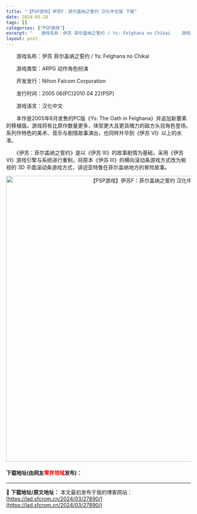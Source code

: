 ```yaml
---
title: "【PSP游戏】伊苏F：菲尔盖纳之誓约 汉化中文版 下载"
date: 2024-03-26
tags: []
categories: ["PSP游戏"]
excerpt: "　　游戏名称：伊苏 菲尔盖纳之誓约 / Ys: Felghana no Chikai 　　游戏类型：ARPG 动作角色扮演 　　开发发行：Nihon Falcom Corporation 　　发行时间：2005 06(PC)2010 04 22(PSP) 　　游戏语言：汉化中文 　　本作是2005年&hellip;"
layout: post
---
```


 <p>　　游戏名称：伊苏 菲尔盖纳之誓约 / Ys: Felghana no Chikai</p> <p>　　游戏类型：ARPG 动作角色扮演</p> <p>　　开发发行：Nihon Falcom Corporation</p> <p>　　发行时间：2005 06(PC)2010 04 22(PSP)</p> <p>　　游戏语言：汉化中文</p> <p>　　本作是2005年6月发售的PC版《Ys: The Oath in Felghana》并追加新要素的移植版。游戏将有比原作数量更多、体型更大且更具魄力的敌方头目角色登场。系列作特色的美术、音乐与剧情故事演出，也同样升华到《伊苏 VI》以上的水准。</p> <p>　　《伊苏：菲尔盖纳之誓约》是以《伊苏 III》的故事剧情为基础，采用《伊苏 VI》游戏引擎与系统进行重制，将原本《伊苏 III》的横向滚动条游戏方式改为俯视的 3D 平面滚动条游戏方式，讲述亚特鲁在菲尔盖纳地方的冒险故事。</p> <p align="center"><img align="" border="0" src="https://lad.sfcrom.cn/wp-content/uploads/2024/03/20240325_6601aa932fbfc.jpg" width="781" alt="【PSP游戏】伊苏F：菲尔盖纳之誓约 汉化中文版 下载" /></p> <p><h4>下载地址(由网友<font color="red">零界领域</font>发布)：</h4></p> 

---
📖 **下载地址/原文地址：** 本文最初发布于我的博客网站：[https://lad.sfcrom.cn/2024/03/27890/](https://lad.sfcrom.cn/2024/03/27890/)
